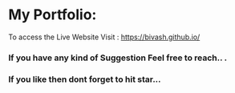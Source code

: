 # My Portfolio: 

To access the Live Website Visit : https://bivash.github.io/

### If you have any kind of Suggestion Feel free to reach.. .
### If you like then dont forget to hit star...
